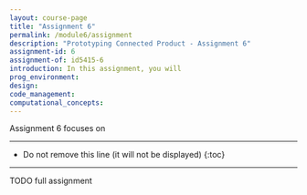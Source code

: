 ```yaml
---
layout: course-page
title: "Assignment 6"
permalink: /module6/assignment
description: "Prototyping Connected Product - Assignment 6"
assignment-id: 6
assignment-of: id5415-6
introduction: In this assignment, you will
prog_environment: 
design: 
code_management: 
computational_concepts: 
---
```



Assignment 6 focuses on 


---

* Do not remove this line (it will not be displayed)
{:toc}

---

TODO full assignment